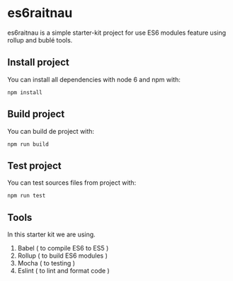 # es6raitnau
es6raitnau is a simple starter-kit project for use ES6 modules feature using rollup and bublé tools.

## Install project

You can install all dependencies with node 6 and npm with:

```
npm install
```

## Build project

You can build de project with:

```
npm run build
```

## Test project	

You can test sources files from project with:

```
npm run test
```

## Tools	

In this starter kit we are using.

1. Babel ( to compile ES6 to ES5 )
2. Rollup ( to build ES6 modules )
3. Mocha ( to testing )
4. Eslint ( to lint and format code )